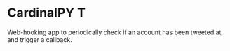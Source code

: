 # CardinalPY T
Web-hooking app to periodically check if an account has been tweeted at, and trigger a callback.
